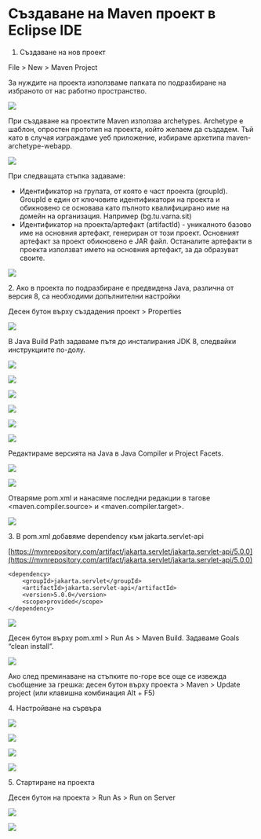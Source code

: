 # Създаване на Maven проект в Eclipse IDE



1. Създаване на нов проект

File > New > Maven Project

За нуждите на проекта използваме папката по подразбиране на избраното от нас работно пространство.

![](../../assets/0.png)

При създаване на проектите Maven използва archetypes. Archetype е шаблон, опростен прототип на проекта, който желаем да създадем. Тъй като в случая изграждаме уеб приложение, избираме архетипа maven-archetype-webapp.

![](<../../assets/1 (1).png>)

При следващата стъпка задаваме:

* Идентификатор на групата, от която е част проекта (groupId). GroupId е един от ключовите идентификатори на проекта и обикновено се основава като пълното квалифицирано име на домейн на организация. Например (bg.tu.varna.sit)
* Идентификатор на проекта/артефакт (artifactId) - уникалното базово име на основния артефакт, генериран от този проект. Основният артефакт за проект обикновено е JAR файл. Останалите артефакти в проекта използват името на основния артефакт, за да образуват своите.

![](../../assets/2.png)

2\. Ако в проекта по подразбиране е предвидена Java, различна от версия 8, са необходими допълнителни настройки

Десен бутон върху създадения проект > Properties

![](<../../assets/3 (1).png>)

В Java Build Path задаваме пътя до инсталирания JDK 8, следвайки инструкциите по-долу.

![](../../assets/4.png)

![](../../assets/5.png)

![](<../../assets/6 (1).png>)

![](<../../assets/7 (1).png>)

![](<../../assets/8 (1).png>)

![](../../assets/9.png)

Редактираме версията на Java в Java Compiler и Project Facets.

![](../../assets/10.png)

![](../../assets/11.png)

Отваряме pom.xml и нанасяме последни редакции в тагове \<maven.compiler.source> и \<maven.compiler.target>.

![](../../assets/12.png)

3\. В pom.xml добавяме dependency към jakarta.servlet-api

[https://mvnrepository.com/artifact/jakarta.servlet/jakarta.servlet-api/5.0.0](https://mvnrepository.com/artifact/jakarta.servlet/jakarta.servlet-api/5.0.0)

```
<dependency>
    <groupId>jakarta.servlet</groupId>
    <artifactId>jakarta.servlet-api</artifactId>
    <version>5.0.0</version>
    <scope>provided</scope>
</dependency>
```

![](../../assets/pom.jpg)

Десен бутон върху pom.xml > Run As > Maven Build. Задаваме Goals “clean install”.

![](../../assets/14.png)

Ако след преминаване на стъпките по-горе все още се извежда съобщение за грешка: десен бутон върху проекта > Maven > Update project (или клавишна комбинация Alt + F5)

4\. Настройване на сървъра

![](../../assets/15.png)

![](../../assets/tomcat1.jpg)

![](../../assets/tomcat2.jpg)

![](../../assets/18.png)

5\. Стартиране на проекта

Десен бутон на проекта > Run As > Run on Server

![](../../assets/19.png)

![](../../assets/20.png)
